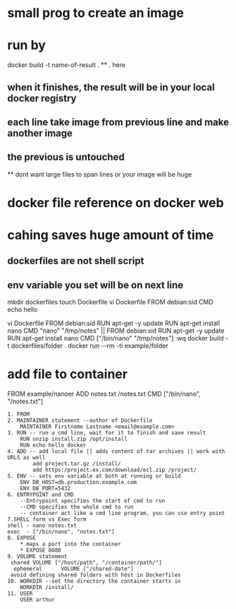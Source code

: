 # small prog to create an image
# run by
docker build -t name-of-result .
** . here
## when it finishes, the result will be in your local docker registry
## each line take image from previous line and make another image
## the previous is untouched
** dont want large files to span lines or your image will be huge
# docker file reference on docker web
# cahing saves huge amount of time
## dockerfiles are not shell script
## env variable you set will be on next line


mkdir dockerfiles
touch Dockerfile
vi Dockerfile
FROM debian:sid
CMD echo hello

vi Dockerfile
FROM debian:sid
RUN apt-get -y update
RUN apt-get install nano
CMD "nano" "/tmp/notes"
||
FROM debian:sid
RUN apt-get -y update
RUN apt-get install nano
CMD ["/bin/nano" "/tmp/notes"]
:wq
docker build -t dockerfiles/folder .
docker run --rm -ti example/folder

# add file to container
FROM example/nanoer
ADD notes.txt /notes.txt
CMD ["/bin/nano", "/notes.txt"]

    1. FROM
    2. MAINTAINER statement --author of Dockerfile
        MAINTAINER Firstname Lastname <email@example.com>
    3. RUN -- run a cmd line, wait for it to finish and save result
        RUN unzip install.zip /opt/install
        RUN echo hello docker
    4. ADD -- add local file || adds content of tar archives || work with URLS as well
            add project.tar.gz /install/
            add https:/project.ex.com/download/ecl.zip /project/
    5. ENV -- sets env variable at both at running or build
        ENV DB_HOST=db.production.example.com
        ENV DB_PORT=5432
    6. ENTRYPOINT and CMD 
        --Entrypoint specifies the start of cmd to run
        --CMD specifies the whole cmd to run
        -- container act like a cmd line program, you can use entry point
    7.SHELL form vs Exec form
    shell - nano notes.txt
    exec  - ["/bin/nano", "notes.txt"]
    8. EXPOSE 
        * maps a port into the container
        * EXPOSE 8080
    9. VOLUME statement 
     shared VOLUME ["/host/path", "/container/path/"]
      ephemeral      VOLUME ["/shared-date"]
     avoid defining shared folders with host in Dockerfiles
    10. WORKDIR --set the directory the container starts in
        WORKDIR /install/
    11. USER
        USER arthur
        